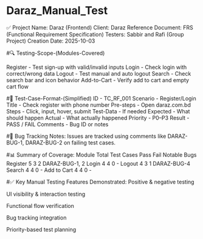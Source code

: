 # Daraz_Manual_Test
✅ Project Name: Daraz (Frontend)
Client: Daraz
Reference Document: FRS (Functional Requirement Specification)
Testers: Sabbir and Rafi (Group Project)
Creation Date: 2025-10-03

#🔍 Testing-Scope-(Modules-Covered)

Register - Test sign-up with valid/invalid inputs
Login - Check login with correct/wrong data
Logout - Test manual and auto logout
Search - Check search bar and icon behavior
Add-to-Cart - Verify add to cart and empty cart flow

#🧪 Test-Case-Format-(Simplified)
ID - TC_RF_001
Scenario - Register/Login
Title - Check register with phone number
Pre-steps - Open daraz.com.bd
Steps - Click, input, hover, submit
Test-Data - If needed
Expected - What should happen
Actual - What actually happened
Priority - P0–P3
Result - PASS / FAIL
Comments - Bug ID or notes

#🐞 Bug Tracking Notes:
Issues are tracked using comments like DARAZ-BUG-1, DARAZ-BUG-2 on failing test cases.

#📊 Summary of Coverage:
Module	Total Test Cases	Pass	Fail	Notable Bugs
Register	5	3	2	DARAZ-BUG-1, 2
Login	4	4	0	-
Logout	4	3	1	DARAZ-BUG-4
Search	4	4	0	-
Add to Cart	4	4	0	-

#✅ Key Manual Testing Features Demonstrated:
Positive & negative testing

UI visibility & interaction testing

Functional flow verification

Bug tracking integration

Priority-based test planning
